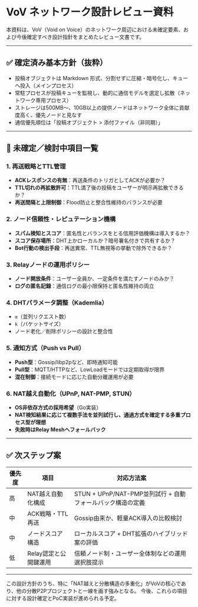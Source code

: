 # VoV ネットワーク設計レビュー資料

本資料は、VoV（Void on Voice）のネットワーク周辺における未確定要素、および今後確定すべき設計指針をまとめたレビュー文書です。

---

## ✅ 確定済み基本方針（抜粋）

- 投稿オブジェクトは Markdown 形式、分割せずに圧縮・暗号化し、キューへ投入（メインプロセス）
- 常駐プロセスが投稿キューを監視し、動的に通信モデルを選定し拡散（ネットワーク専用プロセス）
- ストレージは500MB〜、10GB以上の提供ノードはネットワーク全体に貢献度高く、優先ノードと見なす
- 通信優先順位は「投稿オブジェクト > 添付ファイル（非同期）」

---

## 🔸 未確定／検討中項目一覧

### 1. 再送戦略とTTL管理
- **ACKレスポンスの有無**：再送条件のトリガとしてACKが必要か？
- **TTL切れの再拡散許可**：TTL満了後の投稿をユーザーが明示再拡散できるか？
- **再送間隔と上限制御**：Flood防止と整合性維持のバランスが必要

### 2. ノード信頼性・レピュテーション機構
- **スパム検知とスコア**：匿名性とバランスをとる信用評価機構は導入するか？
- **スコア保存場所**：DHT上かローカルか？暗号署名付きで共有するか？
- **Bot行動の検出手段**：再送異常、TTL無視等の挙動で除外できるか？

### 3. Relayノードの運用ポリシー
- **ノード開放条件**：ユーザー全員か、一定条件を満たすノードのみか？
- **ログの匿名記録**：通信ログの最小限保持と匿名性維持の両立

### 4. DHTパラメータ調整（Kademlia）
- `α`（並列リクエスト数）
- `k`（バケットサイズ）
- ノード老化／削除ポリシーの設計と整合性

### 5. 通知方式（Push vs Pull）
- **Push型**：Gossip/libp2pなど、即時通知可能
- **Pull型**：MQTT/HTTPなど、LowLoadモードでは定期取得が限界
- **混在制御**：接続モードに応じた自動分離運用が必要

### 6. NAT越え自動化（UPnP, NAT-PMP, STUN）
- **OS非依存方式の採用希望**（Go実装）
- **NAT検知結果に応じて複数手法を並列試行し、通過方式を確定する多重プロセス型が理想**
- **失敗時はRelay Meshへフォールバック**

---

## ✅ 次ステップ案

| 優先度 | 項目 | 対応方法案 |
|--------|------|-------------|
| 高 | NAT越え自動化構成 | STUN + UPnP/NAT-PMP並列試行 + 自動フォールバック構造の定義 |
| 中 | ACK戦略・TTL再送 | Gossip由来か、軽量ACK導入の比較検討 |
| 中 | ノードスコア構造 | ローカルスコア + DHT拡張のハイブリッド案の評価 |
| 低 | Relay認定と公開鍵運用 | 信頼ノード制・ユーザー全体制などの運用選択肢提示 |

---

この設計方針のうち、特に「NAT越えと分散構造の多重化」がVoVの核心であり、他の分散P2Pプロジェクトと一線を画す強みとなる。
今後、これらの項目に対する設計確定とPoC実装が進められる予定。
